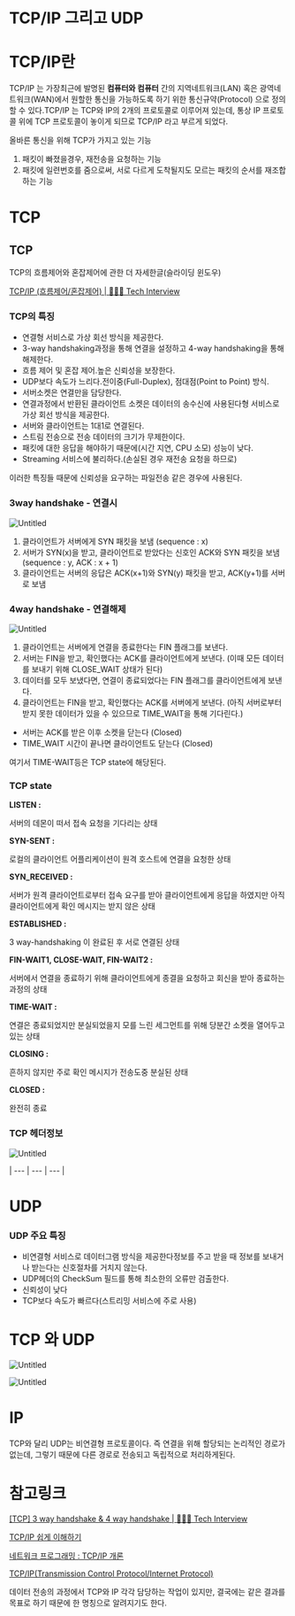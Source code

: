 # TCP/IP 그리고 UDP

# TCP/IP란

TCP/IP 는 가장최근에 발명된 **컴퓨터와 컴퓨터**
간의 지역네트워크(LAN) 혹은 광역네트워크(WAN)에서 원할한 통신을 가능하도록 하기 위한 통신규약(Protocol) 으로 정의할 수 있다.TCP/IP 는 TCP와 IP의 2개의 프로토콜로 이루어져 있는데, 통상 IP 프로토콜 위에 TCP 프로토콜이 놓이게 되므로 TCP/IP 라고 부르게 되었다.

올바른 통신을 위해 TCP가 가지고 있는 기능

1. 패킷이 빠졌을경우, 재전송을 요청하는 기능
2. 패킷에 일련번호를 줌으로써, 서로 다르게 도착될지도 모르는 패킷의 순서를 재조합하는 기능

# TCP

## TCP

TCP의 흐름제어와 혼잡제어에 관한 더 자세한글(슬라이딩 윈도우)

[TCP/IP (흐름제어/혼잡제어) | 👨🏻‍💻 Tech Interview](https://gyoogle.dev/blog/computer-science/network/%ED%9D%90%EB%A6%84%EC%A0%9C%EC%96%B4%20&%20%ED%98%BC%EC%9E%A1%EC%A0%9C%EC%96%B4.html)

### TCP의 특징

- 연결형 서비스로 가상 회선 방식을 제공한다.
- 3-way handshaking과정을 통해 연결을 설정하고 4-way handshaking을 통해 해제한다.
- 흐름 제어 및 혼잡 제어.높은 신뢰성을 보장한다.
- UDP보다 속도가 느리다.전이중(Full-Duplex), 점대점(Point to Point) 방식.
- 서버소켓은 연결만을 담당한다.
- 연결과정에서 반환된 클라이언트 소켓은 데이터의 송수신에 사용된다형 서비스로 가상 회선 방식을 제공한다.
- 서버와 클라이언트는 1대1로 연결된다.
- 스트림 전송으로 전송 데이터의 크기가 무제한이다.
- 패킷에 대한 응답을 해야하기 때문에(시간 지연, CPU 소모) 성능이 낮다.
- Streaming 서비스에 불리하다.(손실된 경우 재전송 요청을 하므로)

이러한 특징들 때문에 신뢰성을 요구하는 파일전송 같은 경우에 사용된다.

### 3way handshake - 연결시

![Untitled](TCP%20IP%20%E1%84%80%E1%85%B3%E1%84%85%E1%85%B5%E1%84%80%E1%85%A9%20UDP%207c3062a3d44b4123a272faaf4a00cdbd/Untitled.png)

1. 클라이언트가 서버에게 SYN 패킷을 보냄 (sequence : x)
2. 서버가 SYN(x)을 받고, 클라이언트로 받았다는 신호인 ACK와 SYN 패킷을 보냄 (sequence : y, ACK : x + 1)
3. 클라이언트는 서버의 응답은 ACK(x+1)와 SYN(y) 패킷을 받고, ACK(y+1)를 서버로 보냄

### 4way handshake - 연결해제

![Untitled](TCP%20IP%20%E1%84%80%E1%85%B3%E1%84%85%E1%85%B5%E1%84%80%E1%85%A9%20UDP%207c3062a3d44b4123a272faaf4a00cdbd/Untitled%201.png)

1. 클라이언트는 서버에게 연결을 종료한다는 FIN 플래그를 보낸다.
2. 서버는 FIN을 받고, 확인했다는 ACK를 클라이언트에게 보낸다. (이때 모든 데이터를 보내기 위해 CLOSE_WAIT 상태가 된다)
3. 데이터를 모두 보냈다면, 연결이 종료되었다는 FIN 플래그를 클라이언트에게 보낸다.
4. 클라이언트는 FIN을 받고, 확인했다는 ACK를 서버에게 보낸다. (아직 서버로부터 받지 못한 데이터가 있을 수 있으므로 TIME_WAIT을 통해 기다린다.)
- 서버는 ACK를 받은 이후 소켓을 닫는다 (Closed)
- TIME_WAIT 시간이 끝나면 클라이언트도 닫는다 (Closed)

여기서 TIME-WAIT등은 TCP state에 해당된다.

### TCP state

**LISTEN :**

서버의 데몬이 떠서 접속 요청을 기다리는 상태

**SYN-SENT :**

로컬의 클라이언트 어플리케이션이 원격 호스트에 연결을 요청한 상태

**SYN_RECEIVED :**

서버가 원격 클라이언트로부터 접속 요구를 받아 클라이언트에게 응답을 하였지만 아직 클라이언트에게 확인 메시지는 받지 않은 상태

**ESTABLISHED :**

3 way-handshaking 이 완료된 후 서로 연결된 상태

**FIN-WAIT1, CLOSE-WAIT, FIN-WAIT2 :**

서버에서 연결을 종료하기 위해 클라이언트에게 종결을 요청하고 회신을 받아 종료하는 과정의 상태

**TIME-WAIT :**

연결은 종료되었지만 분실되었을지 모를 느린 세그먼트를 위해 당분간 소켓을 열어두고 있는 상태

**CLOSING :**

흔하지 않지만 주로 확인 메시지가 전송도중 분실된 상태

**CLOSED :**

완전히 종료

### TCP 헤더정보

![Untitled](TCP%20IP%20%E1%84%80%E1%85%B3%E1%84%85%E1%85%B5%E1%84%80%E1%85%A9%20UDP%207c3062a3d44b4123a272faaf4a00cdbd/Untitled%202.png)

| --- | --- | --- |

# UDP

### UDP 주요 특징

- 비연결형 서비스로 데이터그램 방식을 제공한다정보를 주고 받을 때 정보를 보내거나 받는다는 신호절차를 거치지 않는다.
- UDP헤더의 CheckSum 필드를 통해 최소한의 오류만 검출한다.
- 신뢰성이 낮다
- TCP보다 속도가 빠르다(스트리밍 서비스에 주로 사용)

# TCP 와 UDP

![Untitled](TCP%20IP%20%E1%84%80%E1%85%B3%E1%84%85%E1%85%B5%E1%84%80%E1%85%A9%20UDP%207c3062a3d44b4123a272faaf4a00cdbd/Untitled%203.png)

![Untitled](TCP%20IP%20%E1%84%80%E1%85%B3%E1%84%85%E1%85%B5%E1%84%80%E1%85%A9%20UDP%207c3062a3d44b4123a272faaf4a00cdbd/Untitled%204.png)

# IP

TCP와 달리 UDP는 비연결형 프로토콜이다. 즉 연결을 위해 할당되는 논리적인 경로가 없는데, 그렇기 때문에 다른 경로로 전송되고 독립적으로 처리하게된다.

# 참고링크

[[TCP] 3 way handshake & 4 way handshake | 👨🏻‍💻 Tech Interview](https://gyoogle.dev/blog/computer-science/network/TCP%203%20way%20handshake%20&%204%20way%20handshake.html)

[TCP/IP 쉽게 이해하기](https://aws-hyoh.tistory.com/entry/TCPIP-%EC%89%BD%EA%B2%8C-%EC%9D%B4%ED%95%B4%ED%95%98%EA%B8%B0)

[네트워크 프로그래밍 : TCP/IP 개론](https://www.joinc.co.kr/w/Site/Network_Programing/Documents/IntroTCPIP)

[TCP/IP(Transmission Control Protocol/Internet Protocol)](https://www.ibm.com/docs/ko/aix/7.1?topic=management-transmission-control-protocolinternet-protocol)

데이터 전송의 과정에서 TCP와 IP 각각 담당하는 작업이 있지만, 결국에는 같은 결과를 목표로 하기 때문에 한 명칭으로 알려지기도 한다.